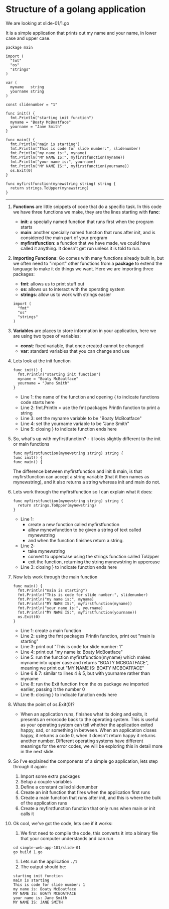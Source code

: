 # Structure of a golang application

We are looking at slide-01/1.go

It is a simple application that prints out my name and your name, in lower case and upper case.

```
package main

import (
  "fmt"
  "os"
  "strings"
)

var (
  myname   string
  yourname string
)

const slidenumber = "1"

func init() {
  fmt.Println("starting init function")
  myname = "Boaty McBoatface"
  yourname = "Jane Smith"
}

func main() {
  fmt.Println("main is starting")
  fmt.Println("This is code for slide number:", slidenumber)
  fmt.Println("my name is:", myname)
  fmt.Println("MY NAME IS:", myfirstfunction(myname))
  fmt.Println("your name is:", yourname)
  fmt.Println("MY NAME IS:", myfirstfunction(yourname))
  os.Exit(0)
}

func myfirstfunction(mynewstring string) string {
  return strings.ToUpper(mynewstring)
}
```

---

1. **Functions** are little snippets of code that do a specific task.  In this code we have three functions we make, they are the lines starting with **func**:
	- **init**: a specially named function that runs first when the program starts
	- **main**: another specially named function that runs after init, and is considered the main part of your program
	- **myfirstfunction**: a function that we have made, we could have called it anything.  It doesn't get run unless it is told to run.

1. **Importing Functions**:  Go comes with many functions already built in, but we often need to "import" other functions from a **package** to extend the language to make it do things we want.  Here we are importing three packages:
	- **fmt**: allows us to print stuff out
	- **os**: allows us to interact with the operating system
	- **strings**: allow us to work with strings easier
	```
	import (
	  "fmt"
	  "os"
	  "strings"
	)
	```
    
1. **Variables** are places to store information in your application, here we are using two types of variables:
	- **const**: fixed variable, that once created cannot be changed
	- **var**: standard variables that you can change and use

1. Lets look at the init function
	```
	func init() {
	  fmt.Println("starting init function")
	  myname = "Boaty McBoatface"
	  yourname = "Jane Smith"
	}
	```
	- Line 1: the name of the function and opening { to indicate functions code starts here
    - Line 2: fmt.Println = use the fmt packages Println function to print a string 
    - Line 3: set the myname variable to be "Boaty McBoatface"
    - Line 4: set the yourname variable to be "Jane Smith"
    - Line 5: closing } to indicate function ends here

1. So, what's up with myfirstfunction? - it looks slightly different to the init or main functions
	```
    func myfirstfunction(mynewstring string) string {
    func init() {
    func main() {
    ```
    
    The difference between myfirstfunction and init & main, is that myfirstfunction can accept a string variable (that it then names as mynewstring), and it also returns a string whereas init and main do not.
    
1. Lets work through the myfirstfunction so I can explain what it does:

	```
    func myfirstfunction(mynewstring string) string {
	  return strings.ToUpper(mynewstring)
	}
	```
	- Line 1:
		- create a new function called myfirstfunction
		- allow mynewfunction to be given a string of text called mynewstring
		- and when the function finishes return a string.
    - Line 2:
        - take mynewstring
        - convert to uppercase using the strings function called ToUpper
        - exit the function, returning the string mynewstring in uppercase
 	- Line 3: closing } to indicate function ends here
    
1.	Now lets work through the main function
	```
	func main() {
	  fmt.Println("main is starting")
	  fmt.Println("This is code for slide number:", slidenumber)
	  fmt.Println("my name is:", myname)
	  fmt.Println("MY NAME IS:", myfirstfunction(myname))
	  fmt.Println("your name is:", yourname)
	  fmt.Println("MY NAME IS:", myfirstfunction(yourname))
	  os.Exit(0)
	}
	```

	- Line 1: create a main function
	- Line 2: using the fmt packages Println function, print out "main is starting"
	- Line 3: print out "This is code for slide number: 1"
	- Line 4: print out "my name is: Boaty McBoatface"
	- Line 5: run the function myfirstfunction(myname) which makes myname into upper case and returns "BOATY MCBOATFACE", meaning we print out "MY NAME IS: BOATY MCBOATFACE"
	- Line 6 & 7: similar to lines 4 & 5, but with yourname rather than myname
	- Line 8: run the Exit function from the os package we imported earlier, passing it the number 0
	- Line 9: closing } to indicate function ends here

1.  Whats the point of os.Exit(0)?
	- When an application runs, finishes what its doing and exits, it presents an errorcode back to the operating system.  This is useful as your operating system can tell whether the application exited happy, sad, or something in between.  When an application closes happy, it returns a code 0, when it doesn't return happy it returns another number.   Different operating systems have different meanings for the error codes, we will be exploring this in detail more in the next slide.

1.  So I've explained the components of a simple go application, lets step through it again:
	1. Import some extra packages
	1. Setup a couple variables
	1. Define a constant called slidenumber
	1. Create an init function that fires when the application first runs
	1. Create a main function that runs after init, and this is where the bulk of the application runs
	1. Create a myfirstfunction function that only runs when main or init calls it
 
1.  Ok cool, we've got the code, lets see if it works:
	1. We first need to compile the code, this converts it into a binary file that your computer understands and can run
	```
	cd simple-web-app-101/slide-01
	go build 1.go
	```
	1. Lets run the application
	`./1`
	1. The output should be:
	```
	starting init function
	main is starting
	This is code for slide number: 1
	my name is: Boaty McBoatface
	MY NAME IS: BOATY MCBOATFACE
	your name is: Jane Smith
	MY NAME IS: JANE SMITH
	```

